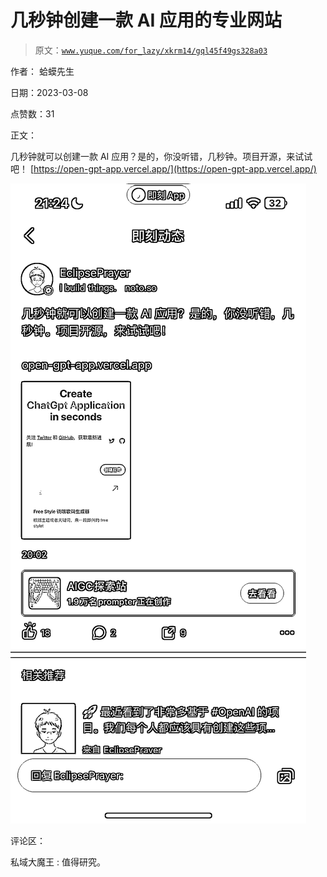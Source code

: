 # 几秒钟创建一款 AI 应用的专业网站

> 原文：[`www.yuque.com/for_lazy/xkrm14/gql45f49gs328a03`](https://www.yuque.com/for_lazy/xkrm14/gql45f49gs328a03)



作者： 蛤蟆先生 

日期：2023-03-08 

点赞数：31 

正文： 

几秒钟就可以创建一款 AI 应用？是的，你没听错，几秒钟。项目开源，来试试吧！ [https://open-gpt-app.vercel.app/](https://open-gpt-app.vercel.app/) 

![](img/b34af52bb95cf8336426e5395664e7d8.png)  

评论区： 

私域大魔王 : 值得研究。 


